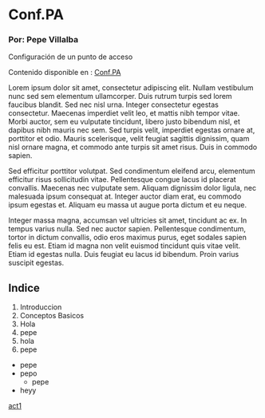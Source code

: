 # Conf.PA
### Por: Pepe Villalba

Configuración de un punto de acceso

Contenido disponible en : [Conf.PA](https://villalba189.github.io./Conf.PA)

Lorem ipsum dolor sit amet, consectetur adipiscing elit. Nullam vestibulum nunc sed sem elementum ullamcorper. Duis rutrum turpis sed lorem faucibus blandit. Sed nec nisl urna. Integer consectetur egestas consectetur. Maecenas imperdiet velit leo, et mattis nibh tempor vitae. Morbi auctor, sem eu vulputate tincidunt, libero justo bibendum nisl, et dapibus nibh mauris nec sem. Sed turpis velit, imperdiet egestas ornare at, porttitor et odio. Mauris scelerisque, velit feugiat sagittis dignissim, quam nisl ornare magna, et commodo ante turpis sit amet risus. Duis in commodo sapien.

Sed efficitur porttitor volutpat. Sed condimentum eleifend arcu, elementum efficitur risus sollicitudin vitae. Pellentesque congue lacus id placerat convallis. Maecenas nec vulputate sem. Aliquam dignissim dolor ligula, nec malesuada ipsum consequat at. Integer auctor diam erat, eu commodo ipsum egestas et. Aliquam eu massa ut augue porta dictum et eu neque.

Integer massa magna, accumsan vel ultricies sit amet, tincidunt ac ex. In tempus varius nulla. Sed nec auctor sapien. Pellentesque condimentum, tortor in dictum convallis, odio eros maximus purus, eget sodales sapien felis eu est. Etiam id magna non velit euismod tincidunt quis vitae velit. Etiam id egestas nulla. Duis feugiat eu lacus id bibendum. Proin varius suscipit egestas.

## Indice
1. Introduccion
1. Conceptos Basicos
1. Hola
1. pepe
1. hola
1. pepe
* pepe
* pepo
  * pepe
* heyy

[act1](Act1.md)
